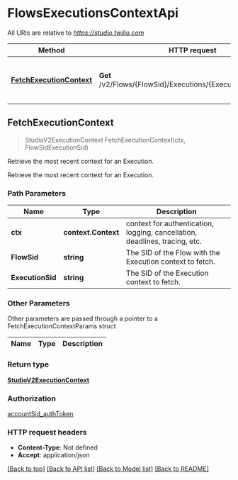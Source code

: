 # FlowsExecutionsContextApi

All URIs are relative to *https://studio.twilio.com*

Method | HTTP request | Description
------------- | ------------- | -------------
[**FetchExecutionContext**](FlowsExecutionsContextApi.md#FetchExecutionContext) | **Get** /v2/Flows/{FlowSid}/Executions/{ExecutionSid}/Context | Retrieve the most recent context for an Execution.



## FetchExecutionContext

> StudioV2ExecutionContext FetchExecutionContext(ctx, FlowSidExecutionSid)

Retrieve the most recent context for an Execution.

Retrieve the most recent context for an Execution.

### Path Parameters


Name | Type | Description
------------- | ------------- | -------------
**ctx** | **context.Context** | context for authentication, logging, cancellation, deadlines, tracing, etc.
**FlowSid** | **string** | The SID of the Flow with the Execution context to fetch.
**ExecutionSid** | **string** | The SID of the Execution context to fetch.

### Other Parameters

Other parameters are passed through a pointer to a FetchExecutionContextParams struct


Name | Type | Description
------------- | ------------- | -------------

### Return type

[**StudioV2ExecutionContext**](StudioV2ExecutionContext.md)

### Authorization

[accountSid_authToken](../README.md#accountSid_authToken)

### HTTP request headers

- **Content-Type**: Not defined
- **Accept**: application/json

[[Back to top]](#) [[Back to API list]](../README.md#documentation-for-api-endpoints)
[[Back to Model list]](../README.md#documentation-for-models)
[[Back to README]](../README.md)

